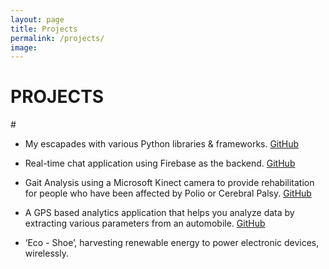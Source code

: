```yaml
---
layout: page
title: Projects
permalink: /projects/
image:
---
```


# PROJECTS

#[]()

* My escapades with various Python libraries & frameworks. [GitHub](https://github.com/KartikKannapur/Python-Libraries-and-Frameworks)

* Real-time chat application using Firebase as the backend. [GitHub](https://github.com/KartikKannapur/Getting-Started-with-Firebase-in-Python)

* Gait Analysis using a Microsoft Kinect camera to provide rehabilitation for people who have been affected by Polio or Cerebral Palsy. 
[GitHub](https://github.com/KartikKannapur/Final-Year-Undergraduate-Project)

* A GPS based analytics application that helps you analyze data by extracting various parameters from an automobile. [GitHub](https://github.com/KartikKannapur/MyGPSAnalyticsApp)

* ‘Eco - Shoe’, harvesting renewable energy to power electronic devices, wirelessly.
